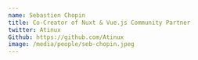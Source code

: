 ```yaml
---
name: Sebastien Chopin
title: Co-Creator of Nuxt & Vue.js Community Partner
twitter: Atinux
Github: https://github.com/Atinux
image: /media/people/seb-chopin.jpeg
---
```

